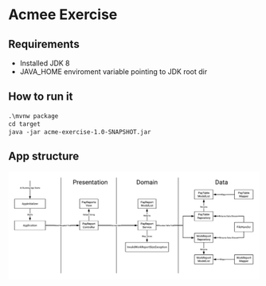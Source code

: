 # Acmee Exercise 

## Requirements
* Installed JDK 8
* JAVA_HOME enviroment variable pointing to JDK root dir
## How to run it
```
.\mvnw package
cd target
java -jar acme-exercise-1.0-SNAPSHOT.jar
```
## App structure
![apparchitecture](https://github.com/hag8194/acme-exercise/blob/master/apparchitecture.png)
